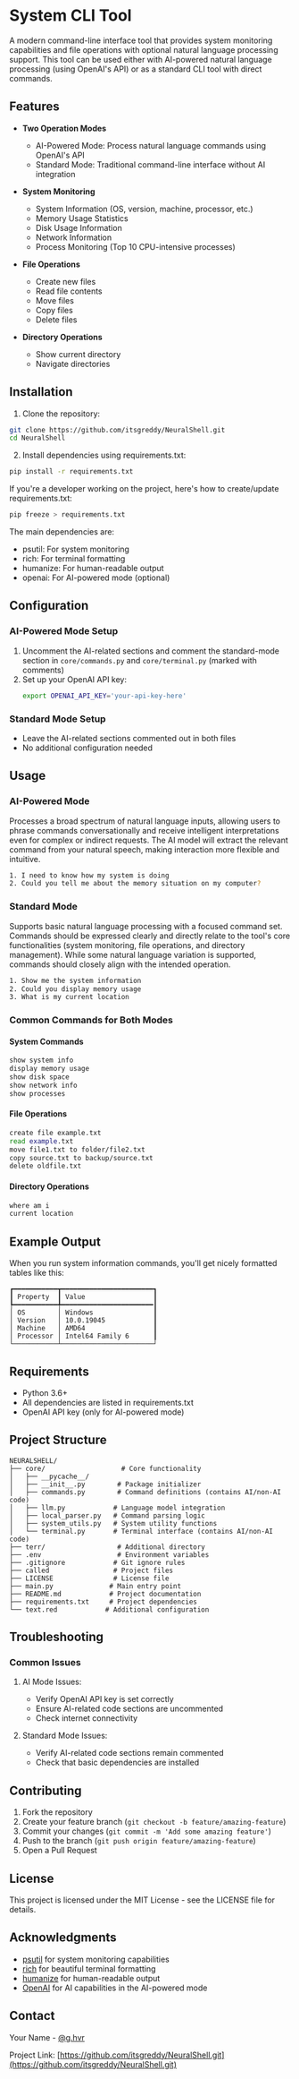 # System CLI Tool

A modern command-line interface tool that provides system monitoring capabilities and file operations with optional natural language processing support. This tool can be used either with AI-powered natural language processing (using OpenAI's API) or as a standard CLI tool with direct commands.

## Features

- **Two Operation Modes**
  - AI-Powered Mode: Process natural language commands using OpenAI's API
  - Standard Mode: Traditional command-line interface without AI integration

- **System Monitoring**
  - System Information (OS, version, machine, processor, etc.)
  - Memory Usage Statistics
  - Disk Usage Information
  - Network Information
  - Process Monitoring (Top 10 CPU-intensive processes)

- **File Operations**
  - Create new files
  - Read file contents
  - Move files
  - Copy files
  - Delete files

- **Directory Operations**
  - Show current directory
  - Navigate directories

## Installation

1. Clone the repository:
```bash
git clone https://github.com/itsgreddy/NeuralShell.git
cd NeuralShell
```

2. Install dependencies using requirements.txt:
```bash
pip install -r requirements.txt
```

If you're a developer working on the project, here's how to create/update requirements.txt:
```bash
pip freeze > requirements.txt
```

The main dependencies are:
- psutil: For system monitoring
- rich: For terminal formatting
- humanize: For human-readable output
- openai: For AI-powered mode (optional)

## Configuration

### AI-Powered Mode Setup
1. Uncomment the AI-related sections and comment the standard-mode section in `core/commands.py` and `core/terminal.py` (marked with comments)
2. Set up your OpenAI API key:
   ```bash
   export OPENAI_API_KEY='your-api-key-here'
   ```

### Standard Mode Setup
- Leave the AI-related sections commented out in both files
- No additional configuration needed

## Usage

### AI-Powered Mode
Processes a broad spectrum of natural language inputs, allowing users to phrase commands conversationally and receive intelligent interpretations even for complex or indirect requests. The AI model will extract the relevant command from your natural speech, making interaction more flexible and intuitive.

```bash
1. I need to know how my system is doing
2. Could you tell me about the memory situation on my computer?
```

### Standard Mode
Supports basic natural language processing with a focused command set. Commands should be expressed clearly and directly relate to the tool's core functionalities (system monitoring, file operations, and directory management). While some natural language variation is supported, commands should closely align with the intended operation.

```bash
1. Show me the system information
2. Could you display memory usage
3. What is my current location
```

### Common Commands for Both Modes

#### System Commands
```bash
show system info
display memory usage
show disk space
show network info
show processes
```

#### File Operations
```bash
create file example.txt
read example.txt
move file1.txt to folder/file2.txt
copy source.txt to backup/source.txt
delete oldfile.txt
```

#### Directory Operations
```bash
where am i
current location
```

## Example Output

When you run system information commands, you'll get nicely formatted tables like this:

```
┏━━━━━━━━━━━┳━━━━━━━━━━━━━━━━━━━━━━━┓
┃ Property  ┃ Value                 ┃
┡━━━━━━━━━━━╇━━━━━━━━━━━━━━━━━━━━━━━┃
│ OS        │ Windows               ┃
│ Version   │ 10.0.19045            ┃
│ Machine   │ AMD64                 ┃
│ Processor │ Intel64 Family 6      ┃
└───────────┴───────────────────────┘
```

## Requirements

- Python 3.6+
- All dependencies are listed in requirements.txt
- OpenAI API key (only for AI-powered mode)

## Project Structure

```
NEURALSHELL/
├── core/                   # Core functionality
│   ├── __pycache__/
│   ├── __init__.py        # Package initializer
│   ├── commands.py        # Command definitions (contains AI/non-AI code)
│   ├── llm.py            # Language model integration
│   ├── local_parser.py   # Command parsing logic
│   ├── system_utils.py   # System utility functions
│   └── terminal.py       # Terminal interface (contains AI/non-AI code)
├── terr/                  # Additional directory
├── .env                   # Environment variables
├── .gitignore            # Git ignore rules
├── called                # Project files
├── LICENSE               # License file
├── main.py              # Main entry point
├── README.md            # Project documentation
├── requirements.txt     # Project dependencies
└── text.red            # Additional configuration
```

## Troubleshooting

### Common Issues
1. AI Mode Issues:
   - Verify OpenAI API key is set correctly
   - Ensure AI-related code sections are uncommented
   - Check internet connectivity

2. Standard Mode Issues:
   - Verify AI-related code sections remain commented
   - Check that basic dependencies are installed

## Contributing

1. Fork the repository
2. Create your feature branch (`git checkout -b feature/amazing-feature`)
3. Commit your changes (`git commit -m 'Add some amazing feature'`)
4. Push to the branch (`git push origin feature/amazing-feature`)
5. Open a Pull Request

## License

This project is licensed under the MIT License - see the LICENSE file for details.

## Acknowledgments

- [psutil](https://github.com/giampaolo/psutil) for system monitoring capabilities
- [rich](https://github.com/Textualize/rich) for beautiful terminal formatting
- [humanize](https://github.com/jmoiron/humanize) for human-readable output
- [OpenAI](https://openai.com) for AI capabilities in the AI-powered mode

## Contact

Your Name - [@g.hvr](https://www.instagram.com/g.hvr/)

Project Link: [https://github.com/itsgreddy/NeuralShell.git](https://github.com/itsgreddy/NeuralShell.git)